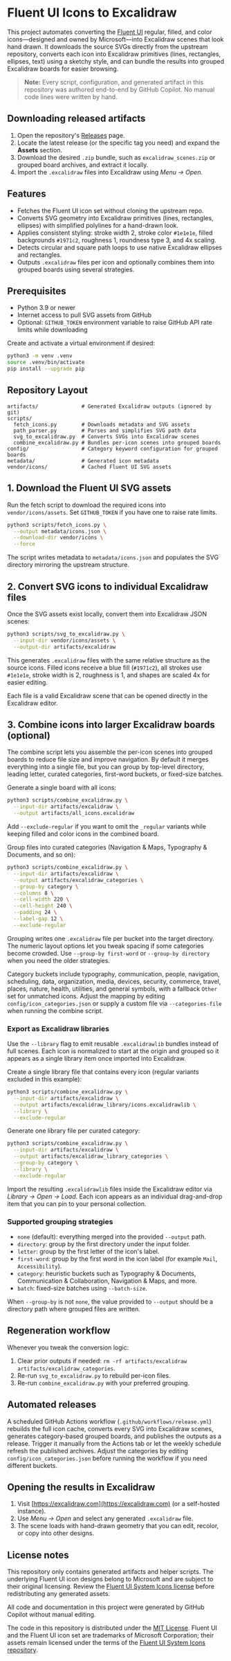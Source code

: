 # Fluent UI Icons to Excalidraw

This project automates converting the [Fluent UI](https://fluent2.microsoft.design/) regular, filled, and color icons—designed and owned by Microsoft—into Excalidraw scenes that look hand drawn. It downloads the source SVGs directly from the upstream repository, converts each icon into Excalidraw primitives (lines, rectangles, ellipses, text) using a sketchy style, and can bundle the results into grouped Excalidraw boards for easier browsing.

> **Note:** Every script, configuration, and generated artifact in this repository was authored end-to-end by GitHub Copilot. No manual code lines were written by hand.

## Downloading released artifacts

1. Open the repository's [Releases](https://github.com/wictorwilen/fluentui-icons-to-excalidraw/releases) page.
2. Locate the latest release (or the specific tag you need) and expand the **Assets** section.
3. Download the desired `.zip` bundle, such as `excalidraw_scenes.zip` or grouped board archives, and extract it locally.
4. Import the `.excalidraw` files into Excalidraw using *Menu → Open*.

## Features

- Fetches the Fluent UI icon set without cloning the upstream repo.
- Converts SVG geometry into Excalidraw primitives (lines, rectangles, ellipses) with simplified polylines for a hand-drawn look.
- Applies consistent styling: stroke width 2, stroke color `#1e1e1e`, filled backgrounds `#1971c2`, roughness 1, roundness type 3, and 4x scaling.
- Detects circular and square path loops to use native Excalidraw ellipses and rectangles.
- Outputs `.excalidraw` files per icon and optionally combines them into grouped boards using several strategies.

## Prerequisites

- Python 3.9 or newer
- Internet access to pull SVG assets from GitHub
- Optional: `GITHUB_TOKEN` environment variable to raise GitHub API rate limits while downloading

Create and activate a virtual environment if desired:

```bash
python3 -m venv .venv
source .venv/bin/activate
pip install --upgrade pip
```

## Repository Layout

```
artifacts/              # Generated Excalidraw outputs (ignored by git)
scripts/
  fetch_icons.py        # Downloads metadata and SVG assets
  path_parser.py        # Parses and simplifies SVG path data
  svg_to_excalidraw.py  # Converts SVGs into Excalidraw scenes
  combine_excalidraw.py # Bundles per-icon scenes into grouped boards
config/                 # Category keyword configuration for grouped boards
metadata/               # Generated icon metadata
vendor/icons/           # Cached Fluent UI SVG assets
```

## 1. Download the Fluent UI SVG assets
Run the fetch script to download the required icons into `vendor/icons/assets`. Set `GITHUB_TOKEN` if you have one to raise rate limits.

```bash
python3 scripts/fetch_icons.py \
  --output metadata/icons.json \
  --download-dir vendor/icons \
  --force
```

The script writes metadata to `metadata/icons.json` and populates the SVG directory mirroring the upstream structure.

## 2. Convert SVG icons to individual Excalidraw files

Once the SVG assets exist locally, convert them into Excalidraw JSON scenes:

```bash
python3 scripts/svg_to_excalidraw.py \
  --input-dir vendor/icons/assets \
  --output-dir artifacts/excalidraw
```

This generates `.excalidraw` files with the same relative structure as the source icons. Filled icons receive a blue fill (`#1971c2`), all strokes use `#1e1e1e`, stroke width is 2, roughness is 1, and shapes are scaled 4x for easier editing.

Each file is a valid Excalidraw scene that can be opened directly in the Excalidraw editor.

## 3. Combine icons into larger Excalidraw boards (optional)

The combine script lets you assemble the per-icon scenes into grouped boards to reduce file size and improve navigation. By default it merges everything into a single file, but you can group by top-level directory, leading letter, curated categories, first-word buckets, or fixed-size batches.

Generate a single board with all icons:

```bash
python3 scripts/combine_excalidraw.py \
  --input-dir artifacts/excalidraw \
  --output artifacts/all_icons.excalidraw
```

Add `--exclude-regular` if you want to omit the `_regular` variants while keeping filled and color icons in the combined board.

Group files into curated categories (Navigation & Maps, Typography & Documents, and so on):

```bash
python3 scripts/combine_excalidraw.py \
  --input-dir artifacts/excalidraw \
  --output artifacts/excalidraw_categories \
  --group-by category \
  --columns 8 \
  --cell-width 220 \
  --cell-height 240 \
  --padding 24 \
  --label-gap 12 \
  --exclude-regular
```

Grouping writes one `.excalidraw` file per bucket into the target directory. The numeric layout options let you tweak spacing if some categories become crowded. Use `--group-by first-word` or `--group-by directory` when you need the older strategies.

Category buckets include typography, communication, people, navigation, scheduling, data, organization, media, devices, security, commerce, travel, places, nature, health, utilities, and general symbols, with a fallback `Other` set for unmatched icons. Adjust the mapping by editing `config/icon_categories.json` or supply a custom file via `--categories-file` when running the combine script.

### Export as Excalidraw libraries

Use the `--library` flag to emit reusable `.excalidrawlib` bundles instead of full scenes. Each icon is normalized to start at the origin and grouped so it appears as a single library item once imported into Excalidraw.

Create a single library file that contains every icon (regular variants excluded in this example):

```bash
python3 scripts/combine_excalidraw.py \
  --input-dir artifacts/excalidraw \
  --output artifacts/excalidraw_library/icons.excalidrawlib \
  --library \
  --exclude-regular
```

Generate one library file per curated category:

```bash
python3 scripts/combine_excalidraw.py \
  --input-dir artifacts/excalidraw \
  --output artifacts/excalidraw_library_categories \
  --group-by category \
  --library \
  --exclude-regular
```

Import the resulting `.excalidrawlib` files inside the Excalidraw editor via *Library → Open → Load*. Each icon appears as an individual drag-and-drop item that you can pin to your personal collection.

### Supported grouping strategies

- `none` (default): everything merged into the provided `--output` path.
- `directory`: group by the first directory under the input folder.
- `letter`: group by the first letter of the icon's label.
- `first-word`: group by the first word in the icon label (for example `Mail`, `Accessibility`).
- `category`: heuristic buckets such as Typography & Documents, Communication & Collaboration, Navigation & Maps, and more.
- `batch`: fixed-size batches using `--batch-size`.

When `--group-by` is not `none`, the value provided to `--output` should be a directory path where grouped files are written.

## Regeneration workflow

Whenever you tweak the conversion logic:

1. Clear prior outputs if needed: `rm -rf artifacts/excalidraw artifacts/excalidraw_categories`.
2. Re-run `svg_to_excalidraw.py` to rebuild per-icon files.
3. Re-run `combine_excalidraw.py` with your preferred grouping.

## Automated releases

A scheduled GitHub Actions workflow (`.github/workflows/release.yml`) rebuilds the full icon cache, converts every SVG into Excalidraw scenes, generates category-based grouped boards, and publishes the outputs as a release. Trigger it manually from the Actions tab or let the weekly schedule refresh the published archives. Adjust the categories by editing `config/icon_categories.json` before running the workflow if you need different buckets.

## Opening the results in Excalidraw

1. Visit [https://excalidraw.com](https://excalidraw.com) (or a self-hosted instance).
2. Use *Menu → Open* and select any generated `.excalidraw` file.
3. The scene loads with hand-drawn geometry that you can edit, recolor, or copy into other designs.

## License notes

This repository only contains generated artifacts and helper scripts. The underlying Fluent UI icon designs belong to Microsoft and are subject to their original licensing. Review the [Fluent UI System Icons license](https://github.com/microsoft/fluentui-system-icons) before redistributing any generated assets.

All code and documentation in this project were generated by GitHub Copilot without manual editing.

The code in this repository is distributed under the [MIT License](LICENSE). Fluent UI and the Fluent UI icon set are trademarks of Microsoft Corporation; their assets remain licensed under the terms of the [Fluent UI System Icons repository](https://github.com/microsoft/fluentui-system-icons).
